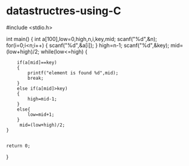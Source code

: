 # datastructres-using-C

#include <stdio.h>

int main()
{
    int a[100],low=0,high,n,i,key,mid;
    scanf("%d",&n);
    for(i=0;i<n;i++)
    {
        scanf("%d",&a[i]);
    }
    high=n-1;
    scanf("%d",&key);
    mid=(low+high)/2;
    while(low<=high)
    {
       
        if(a[mid]==key)
        {
            printf("element is found %d",mid);
            break;
        }
        else if(a[mid]>key)
        {
            high=mid-1;
        }
        else{
            low=mid+1;
        }
         mid=(low+high)/2;
    }
    

    return 0;
}
